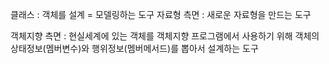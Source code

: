 클래스 : 객체를 설계 = 모델링하는 도구
자료형 측면 : 새로운 자료형을 만드는 도구

객체지향 측면 : 현실세계에 있는 객체를 객체지향 프로그램에서 사용하기 위해 객체의 상태정보(멤버변수)와 행위정보(멤버메서드)를 뽑아서 설계하는 도구

